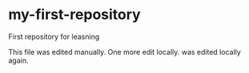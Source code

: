 # my-first-repository
First repository for leasning

This file was edited manually. One more edit locally. was edited locally again.
